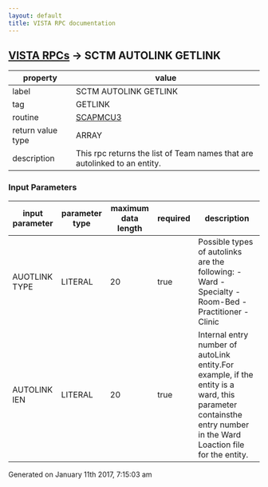 ```yaml
---
layout: default
title: VISTA RPC documentation
---
```




## [VISTA RPCs](TableOfContent.md) &#8594; SCTM AUTOLINK GETLINK 

 property | value 
--- | --- 
 label | SCTM AUTOLINK GETLINK
 tag | GETLINK
 routine | [SCAPMCU3](http://code.osehra.org/dox/Routine_SCAPMCU3_source.html)
 return value type | ARRAY
 description | This rpc returns the list of Team names that are autolinked to an entity.

### Input Parameters

| input parameter | parameter type | maximum data length | required | description | 
| --- | --- | --- | --- | --- | 
| AUOTLINK TYPE | LITERAL | 20 | true | Possible types of autolinks are the following: - Ward - Specialty - Room-Bed - Practitioner - Clinic | 
| AUTOLINK IEN | LITERAL | 20 | true | Internal entry number of autoLink entity.For example, if the entity is a ward, this parameter containsthe entry number in the Ward Loaction file for the entity. | 




 Generated on January 11th 2017, 7:15:03 am